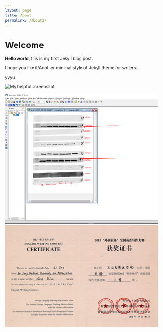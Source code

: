 ```yaml
---
layout: page
title: About
permalink: /about2/
---
```


# Welcome

**Hello world**, this is my first Jekyll blog post.

I hope you like it!Another minimal style of Jekyll theme for writers.

[yyyu](/image.html)

![My helpful screenshot](logo.png)

<img class="pic1" src="scripts/2.png">

<div align="center">
<img src="/assets/css/x3.jpg">
</div>
